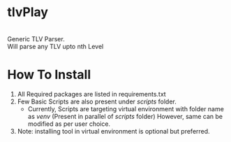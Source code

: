 # tlvPlay

<BR>Generic TLV Parser.
<BR>Will parse any TLV upto nth Level

# How To Install

<ol>
    <li>All Required packages are listed in requirements.txt
    <li>Few Basic Scripts are also present under <i>scripts</i> folder.
    <ul>
        <li>Currently, Scripts are targeting virtual environment with folder name as <i>venv</i> (Present in parallel of <i>scripts</i> folder)
        However, same can be modified as per user choice.
    </ul>
    <li>Note: installing tool in virtual environment is optional but preferred.
</ol>
